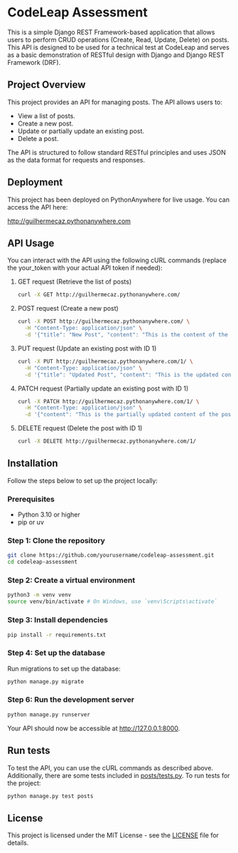 # CodeLeap Assessment

This is a simple Django REST Framework-based application that allows users to perform CRUD operations (Create, Read, Update, Delete) on posts. This API is designed to be used for a technical test at CodeLeap and serves as a basic demonstration of RESTful design with Django and Django REST Framework (DRF).

## Project Overview

This project provides an API for managing posts. The API allows users to:

- View a list of posts.
- Create a new post.
- Update or partially update an existing post.
- Delete a post.

The API is structured to follow standard RESTful principles and uses JSON as the data format for requests and responses.

## Deployment

This project has been deployed on PythonAnywhere for live usage. You can access the API here:

<http://guilhermecaz.pythonanywhere.com>

## API Usage

You can interact with the API using the following cURL commands (replace the your_token with your actual API token if needed):

1. GET request (Retrieve the list of posts)

   ```bash
   curl -X GET http://guilhermecaz.pythonanywhere.com/
   ```

2. POST request (Create a new post)

   ```bash
   curl -X POST http://guilhermecaz.pythonanywhere.com/ \
     -H "Content-Type: application/json" \
     -d '{"title": "New Post", "content": "This is the content of the new post."}'
   ```

3. PUT request (Update an existing post with ID 1)

   ```bash
   curl -X PUT http://guilhermecaz.pythonanywhere.com/1/ \
     -H "Content-Type: application/json" \
     -d '{"title": "Updated Post", "content": "This is the updated content of the post."}'
   ```

4. PATCH request (Partially update an existing post with ID 1)

   ```bash
   curl -X PATCH http://guilhermecaz.pythonanywhere.com/1/ \
     -H "Content-Type: application/json" \
     -d '{"content": "This is the partially updated content of the post."}'
   ```

5. DELETE request (Delete the post with ID 1)

   ```bash
   curl -X DELETE http://guilhermecaz.pythonanywhere.com/1/
   ```

## Installation

Follow the steps below to set up the project locally:

### Prerequisites

- Python 3.10 or higher
- pip or uv

### Step 1: Clone the repository

```bash
git clone https://github.com/yourusername/codeleap-assessment.git
cd codeleap-assessment
```

### Step 2: Create a virtual environment

```bash
python3 -m venv venv
source venv/bin/activate # On Windows, use `venv\Scripts\activate`
```

### Step 3: Install dependencies

```bash
pip install -r requirements.txt
```

### Step 4: Set up the database

Run migrations to set up the database:

```bash
python manage.py migrate
```

### Step 6: Run the development server

```bash
python manage.py runserver
```

Your API should now be accessible at <http://127.0.0.1:8000>.

## Run tests

To test the API, you can use the cURL commands as described above. Additionally, there are some tests included in [posts/tests.py](posts/tests.py). To run tests for the project:

```bash
python manage.py test posts
```

## License

This project is licensed under the MIT License - see the [LICENSE](LICENSE) file for details.
